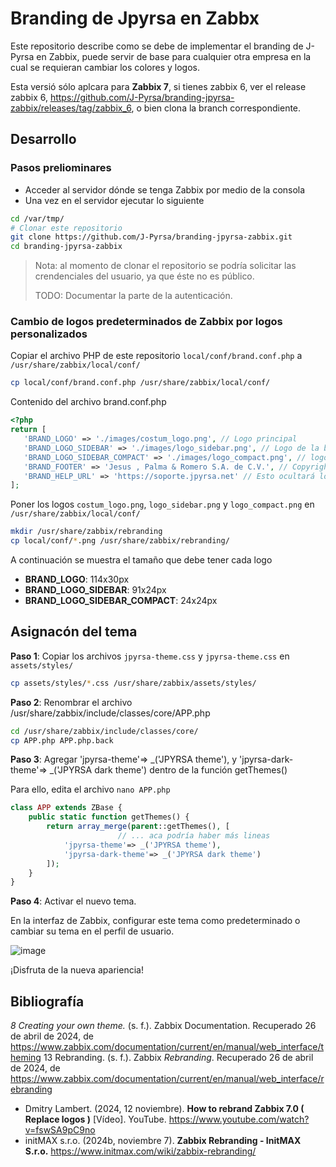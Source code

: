 # Branding de Jpyrsa en Zabbx

Este repositorio describe como se debe de implementar el branding de J-Pyrsa en Zabbix, puede servir de base para cualquier otra empresa en la cual se requieran cambiar los colores y logos.

Esta versió sólo aplcara para **Zabbix 7**, si tienes zabbix 6, ver el release zabbix 6, https://github.com/J-Pyrsa/branding-jpyrsa-zabbix/releases/tag/zabbix_6, o bien clona la branch correspondiente.

## Desarrollo

### Pasos preliominares

- Acceder al servidor dónde se tenga Zabbix por medio de la consola
- Una vez en el servidor ejecutar lo siguiente

```bash
cd /var/tmp/
# Clonar este repositorio
git clone https://github.com/J-Pyrsa/branding-jpyrsa-zabbix.git
cd branding-jpyrsa-zabbix
```

> Nota: al momento de clonar el repositorio se podría solicitar las crendenciales del usuario, ya que éste no es público.
>
> TODO: Documentar la parte de la autenticación.

### Cambio de logos predeterminados de Zabbix por logos personalizados

Copiar el archivo PHP de este repositorio `local/conf/brand.conf.php` a `/usr/share/zabbix/local/conf/`

```bash
cp local/conf/brand.conf.php /usr/share/zabbix/local/conf/
```

Contenido del archivo brand.conf.php

```php
<?php
return [
   'BRAND_LOGO' => './images/costum_logo.png', // Logo principal
   'BRAND_LOGO_SIDEBAR' => './images/logo_sidebar.png', // Logo de la barra extendida
   'BRAND_LOGO_SIDEBAR_COMPACT' => './images/logo_compact.png', // logo de la barra compacta
   'BRAND_FOOTER' => 'Jesus , Palma & Romero S.A. de C.V.', // Copyright
   'BRAND_HELP_URL' => 'https://soporte.jpyrsa.net' // Esto ocultará los enlaces a las páginas de soporte de Zabbix y sus integraciones.
];
```

Poner los logos  `costum_logo.png`, `logo_sidebar.png` y `logo_compact.png` en `/usr/share/zabbix/local/conf/`

```bash
mkdir /usr/share/zabbix/rebranding
cp local/conf/*.png /usr/share/zabbix/rebranding/
```

A continuación se muestra el tamaño que debe tener cada logo

- **BRAND_LOGO**: 114x30px
- **BRAND_LOGO_SIDEBAR**: 91x24px
- **BRAND_LOGO_SIDEBAR_COMPACT**: 24x24px

## Asignacón del tema

**Paso 1**: Copiar los archivos `jpyrsa-theme.css` y  `jpyrsa-theme.css` en `assets/styles/`

```bash
cp assets/styles/*.css /usr/share/zabbix/assets/styles/
```

**Paso 2**: Renombrar el archivo /usr/share/zabbix/include/classes/core/APP.php

```bash
cd /usr/share/zabbix/include/classes/core/
cp APP.php APP.php.back
```

**Paso 3**: Agregar 'jpyrsa-theme'=> _('JPYRSA theme'), y 'jpyrsa-dark-theme'=> _('JPYRSA dark theme') dentro de la función getThemes()

Para ello, edita el archivo  `nano APP.php`

```php
class APP extends ZBase {
	public static function getThemes() {
		return array_merge(parent::getThemes(), [
                        // ... aca podría haber más lineas
			'jpyrsa-theme'=> _('JPYRSA theme'),
			'jpyrsa-dark-theme'=> _('JPYRSA dark theme')
		]);
	}
}
```

**Paso 4**: Activar el nuevo tema.

En la interfaz de Zabbix, configurar este tema como predeterminado o cambiar su tema en el perfil de usuario.

![image](https://github.com/J-Pyrsa/branding-jpyrsa-zabbix/assets/30660343/a19e62fa-92ab-4aa7-b99d-343c51d31b63)

¡Disfruta de la nueva apariencia!

## Bibliografía

_8 Creating your own theme._ (s. f.). Zabbix Documentation. Recuperado 26 de abril de 2024, de https://www.zabbix.com/documentation/current/en/manual/web_interface/theming 13 Rebranding. (s. f.). Zabbix _Rebranding_. Recuperado 26 de abril de 2024, de https://www.zabbix.com/documentation/current/en/manual/web_interface/rebranding
- Dmitry Lambert. (2024, 12 noviembre). __How to rebrand Zabbix 7.0 ( Replace logos )__ [Vídeo]. YouTube. https://www.youtube.com/watch?v=fswSA9pC9no
- initMAX s.r.o. (2024b, noviembre 7). __Zabbix Rebranding - InitMAX S.r.o.__ https://www.initmax.com/wiki/zabbix-rebranding/